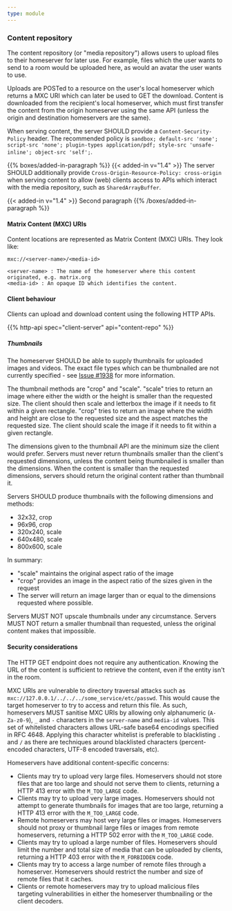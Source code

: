 ```yaml
---
type: module
---
```


### Content repository

The content repository (or "media repository") allows users to upload
files to their homeserver for later use. For example, files which the
user wants to send to a room would be uploaded here, as would an avatar
the user wants to use.

Uploads are POSTed to a resource on the user's local homeserver which
returns a MXC URI which can later be used to GET the download. Content
is downloaded from the recipient's local homeserver, which must first
transfer the content from the origin homeserver using the same API
(unless the origin and destination homeservers are the same).

When serving content, the server SHOULD provide a
`Content-Security-Policy` header. The recommended policy is
`sandbox; default-src 'none'; script-src 'none'; plugin-types application/pdf; style-src 'unsafe-inline'; object-src 'self';`.

{{% boxes/added-in-paragraph %}}
{{< added-in v="1.4" >}} The server SHOULD additionally provide `Cross-Origin-Resource-Policy: cross-origin`
when serving content to allow (web) clients access to APIs which interact
with the media repository, such as `SharedArrayBuffer`.

{{< added-in v="1.4" >}} Second paragraph
{{% /boxes/added-in-paragraph %}}

#### Matrix Content (MXC) URIs

Content locations are represented as Matrix Content (MXC) URIs. They
look like:

    mxc://<server-name>/<media-id>

    <server-name> : The name of the homeserver where this content originated, e.g. matrix.org
    <media-id> : An opaque ID which identifies the content.

#### Client behaviour

Clients can upload and download content using the following HTTP APIs.

{{% http-api spec="client-server" api="content-repo" %}}

##### Thumbnails

The homeserver SHOULD be able to supply thumbnails for uploaded images
and videos. The exact file types which can be thumbnailed are not
currently specified - see [Issue
\#1938](https://github.com/matrix-org/matrix-doc/issues/1938) for more
information.

The thumbnail methods are "crop" and "scale". "scale" tries to return an
image where either the width or the height is smaller than the requested
size. The client should then scale and letterbox the image if it needs
to fit within a given rectangle. "crop" tries to return an image where
the width and height are close to the requested size and the aspect
matches the requested size. The client should scale the image if it
needs to fit within a given rectangle.

The dimensions given to the thumbnail API are the minimum size the
client would prefer. Servers must never return thumbnails smaller than
the client's requested dimensions, unless the content being thumbnailed
is smaller than the dimensions. When the content is smaller than the
requested dimensions, servers should return the original content rather
than thumbnail it.

Servers SHOULD produce thumbnails with the following dimensions and
methods:

-   32x32, crop
-   96x96, crop
-   320x240, scale
-   640x480, scale
-   800x600, scale

In summary:
-   "scale" maintains the original aspect ratio of the image
-   "crop" provides an image in the aspect ratio of the sizes given in
    the request
-   The server will return an image larger than or equal to the
    dimensions requested where possible.

Servers MUST NOT upscale thumbnails under any circumstance. Servers MUST
NOT return a smaller thumbnail than requested, unless the original
content makes that impossible.

#### Security considerations

The HTTP GET endpoint does not require any authentication. Knowing the
URL of the content is sufficient to retrieve the content, even if the
entity isn't in the room.

MXC URIs are vulnerable to directory traversal attacks such as
`mxc://127.0.0.1/../../../some_service/etc/passwd`. This would cause the
target homeserver to try to access and return this file. As such,
homeservers MUST sanitise MXC URIs by allowing only alphanumeric
(`A-Za-z0-9`), `_` and `-` characters in the `server-name` and
`media-id` values. This set of whitelisted characters allows URL-safe
base64 encodings specified in RFC 4648. Applying this character
whitelist is preferable to blacklisting `.` and `/` as there are
techniques around blacklisted characters (percent-encoded characters,
UTF-8 encoded traversals, etc).

Homeservers have additional content-specific concerns:

-   Clients may try to upload very large files. Homeservers should not
    store files that are too large and should not serve them to clients,
    returning a HTTP 413 error with the `M_TOO_LARGE` code.
-   Clients may try to upload very large images. Homeservers should not
    attempt to generate thumbnails for images that are too large,
    returning a HTTP 413 error with the `M_TOO_LARGE` code.
-   Remote homeservers may host very large files or images. Homeservers
    should not proxy or thumbnail large files or images from remote
    homeservers, returning a HTTP 502 error with the `M_TOO_LARGE` code.
-   Clients may try to upload a large number of files. Homeservers
    should limit the number and total size of media that can be uploaded
    by clients, returning a HTTP 403 error with the `M_FORBIDDEN` code.
-   Clients may try to access a large number of remote files through a
    homeserver. Homeservers should restrict the number and size of
    remote files that it caches.
-   Clients or remote homeservers may try to upload malicious files
    targeting vulnerabilities in either the homeserver thumbnailing or
    the client decoders.
